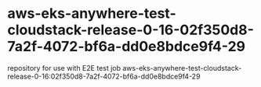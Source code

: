 # aws-eks-anywhere-test-cloudstack-release-0-16-02f350d8-7a2f-4072-bf6a-dd0e8bdce9f4-29
repository for use with E2E test job aws-eks-anywhere-test-cloudstack-release-0-16:02f350d8-7a2f-4072-bf6a-dd0e8bdce9f4-29

